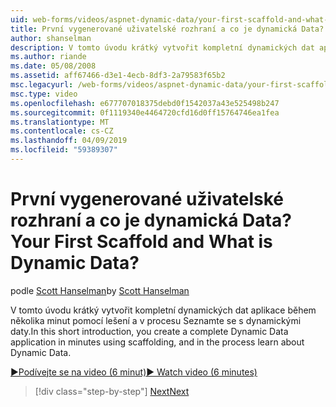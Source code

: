 ```yaml
---
uid: web-forms/videos/aspnet-dynamic-data/your-first-scaffold-and-what-is-dynamic-data
title: První vygenerované uživatelské rozhraní a co je dynamická Data? | Dokumenty Microsoft
author: shanselman
description: V tomto úvodu krátký vytvořit kompletní dynamických dat aplikace během několika minut pomocí lešení a v procesu Seznamte se s dynamickými daty.
ms.author: riande
ms.date: 05/08/2008
ms.assetid: aff67466-d3e1-4ecb-8df3-2a79583f65b2
msc.legacyurl: /web-forms/videos/aspnet-dynamic-data/your-first-scaffold-and-what-is-dynamic-data
msc.type: video
ms.openlocfilehash: e677707018375debd0f1542037a43e525498b247
ms.sourcegitcommit: 0f1119340e4464720cfd16d0ff15764746ea1fea
ms.translationtype: MT
ms.contentlocale: cs-CZ
ms.lasthandoff: 04/09/2019
ms.locfileid: "59389307"
---
```

# <a name="your-first-scaffold-and-what-is-dynamic-data"></a><span data-ttu-id="9f6a2-104">První vygenerované uživatelské rozhraní a co je dynamická Data?</span><span class="sxs-lookup"><span data-stu-id="9f6a2-104">Your First Scaffold and What is Dynamic Data?</span></span>

<span data-ttu-id="9f6a2-105">podle [Scott Hanselman](https://github.com/shanselman)</span><span class="sxs-lookup"><span data-stu-id="9f6a2-105">by [Scott Hanselman](https://github.com/shanselman)</span></span>

<span data-ttu-id="9f6a2-106">V tomto úvodu krátký vytvořit kompletní dynamických dat aplikace během několika minut pomocí lešení a v procesu Seznamte se s dynamickými daty.</span><span class="sxs-lookup"><span data-stu-id="9f6a2-106">In this short introduction, you create a complete Dynamic Data application in minutes using scaffolding, and in the process learn about Dynamic Data.</span></span>

[<span data-ttu-id="9f6a2-107">&#9654;Podívejte se na video (6 minut)</span><span class="sxs-lookup"><span data-stu-id="9f6a2-107">&#9654; Watch video (6 minutes)</span></span>](https://channel9.msdn.com/Blogs/ASP-NET-Site-Videos/your-first-scaffold-and-what-is-dynamic-data)

> [!div class="step-by-step"]
> [<span data-ttu-id="9f6a2-108">Next</span><span class="sxs-lookup"><span data-stu-id="9f6a2-108">Next</span></span>](how-do-i-enable-inline-gridview-editing.md)
